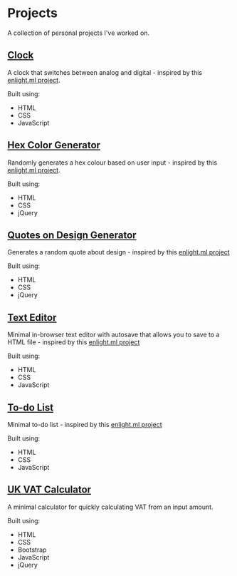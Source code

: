# Projects
A collection of personal projects I've worked on.

## [Clock](https://leoreeves.github.io/projects/Clock/)

A clock that switches between analog and digital - inspired by this [enlight.ml project](https://enlight.ml/projects/clock/clock.html).

Built using:
- HTML
- CSS
- JavaScript


##  [Hex Color Generator](https://leoreeves.github.io/projects/Hex%20Color%20Generator/)

Randomly generates a hex colour based on user input - inspired by this [enlight.ml project](https://enlight.ml/projects/color/color-generator.html).

Built using:
- HTML
- CSS
- jQuery

## [Quotes on Design Generator](https://leoreeves.github.io/projects/Quotes-on-Design-Generator/)

Generates a random quote about design - inspired by this [enlight.ml project](https://enlight.ml/projects/quote/quote.html)

Built using:

- HTML
- CSS
- jQuery

## [Text Editor](https://leoreeves.github.io/projects/Text-Editor/)

Minimal in-browser text editor with autosave that allows you to save to a HTML file - inspired by this [enlight.ml project](https://enlight.ml/projects/text-editor/text-editor.html)

Built using:

- HTML
- CSS
- JavaScript

## [To-do List](https://leoreeves.github.io/projects/to-do-list/)

Minimal to-do list - inspired by this [enlight.ml project](https://enlight.ml/projects/to-do/to-do.html)

Built using:

- HTML
- CSS
- JavaScript

## [UK VAT Calculator](https://leoreeves.github.io/projects/UK%20VAT%20Calculator/)

A minimal calculator for quickly calculating VAT from an input amount.

Built using:
- HTML
- CSS
- Bootstrap
- JavaScript
- jQuery
